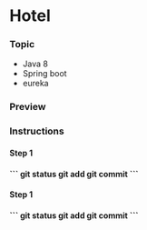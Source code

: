 # Hotel 

<h3>Topic</h3>
<ul>
  <li>Java 8 </li>
  <li>Spring boot</li>
  <li>eureka</li>
</ul>

<h3>Preview</h3>

<h3>Instructions</h3>

<h4>Step 1<h4>
```
git status
git add
git commit
```
<h4>Step 1<h4>
```
git status
git add
git commit
```

